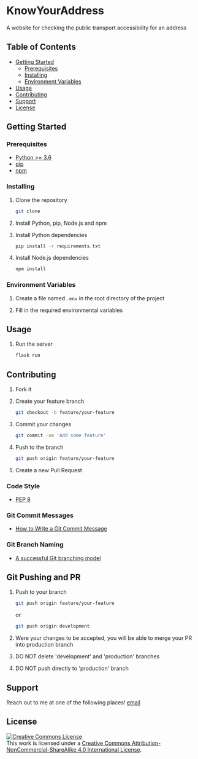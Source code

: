 # KnowYourAddress
A website for checking the public transport accessibility for an address

## Table of Contents

- [Getting Started](#getting-started)
    - [Prerequisites](#prerequisites)
    - [Installing](#installing)
    - [Environment Variables](#environment-variables)
- [Usage](#usage)
- [Contributing](#contributing)
- [Support](#support)
- [License](#license)

## Getting Started

### Prerequisites

- [Python >= 3.6](https://www.python.org/downloads/)
- [pip](https://pip.pypa.io/en/stable/installing/)
- [npm](https://www.npmjs.com/get-npm)

### Installing

1. Clone the repository
    ```bash
    git clone
    ```

2. Install Python, pip, Node.js and npm

3. Install Python dependencies
    ```bash
    pip install -r requirements.txt
    ```

4. Install Node.js dependencies
    ```bash
    npm install
    ```

### Environment Variables

1. Create a file named `.env` in the root directory of the project

2. Fill in the required environmental variables

## Usage

1. Run the server
    ```bash
    flask run
    ```

## Contributing

1. Fork it 

2. Create your feature branch
    ```bash
    git checkout -b feature/your-feature
    ```

3. Commit your changes
    ```bash
    git commit -am 'Add some feature'
    ```

4. Push to the branch
    ```bash
    git push origin feature/your-feature
    ```

5. Create a new Pull Request

### Code Style 

- [PEP 8](https://www.python.org/dev/peps/pep-0008/)

### Git Commit Messages

- [How to Write a Git Commit Message](https://chris.beams.io/posts/git-commit/)

### Git Branch Naming

- [A successful Git branching model](https://nvie.com/posts/a-successful-git-branching-model/)

## Git Pushing and PR

1. Push to your branch
    ```bash
    git push origin feature/your-feature
    ```

    or

    ```bash
    git push origin development
    ```

2. Were your changes to be accepted, you will be able to merge your PR into production branch

3. DO NOT delete 'development' and 'production' branches

3. DO NOT push directly to 'production' branch

## Support

Reach out to me at one of the following places!
[email](mailto:kacprzakmarek92@gmail.com)

## License

<a rel="license" href="http://creativecommons.org/licenses/by-nc-sa/4.0/"><img alt="Creative Commons License" style="border-width:0" src="https://i.creativecommons.org/l/by-nc-sa/4.0/88x31.png" /></a><br />This work is licensed under a <a rel="license" href="http://creativecommons.org/licenses/by-nc-sa/4.0/">Creative Commons Attribution-NonCommercial-ShareAlike 4.0 International License</a>.
